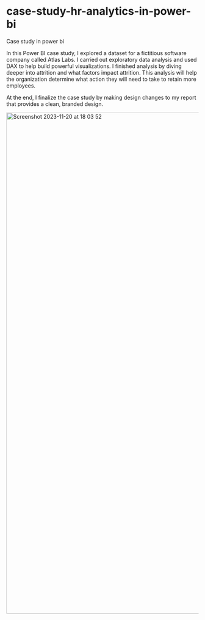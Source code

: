 # case-study-hr-analytics-in-power-bi
Case study in power bi

In this Power BI case study, I explored a dataset for a fictitious software company called Atlas Labs. I carried out exploratory data analysis and used DAX to help build powerful visualizations. I finished analysis by diving deeper into attrition and what factors impact attrition. This analysis will help the organization determine what action they will need to take to retain more employees.

At the end, I finalize the case study by making design changes to my report that provides a clean, branded design.

<img width="1310" alt="Screenshot 2023-11-20 at 18 03 52" src="https://github.com/Basir-ku/case-study-hr-analytics-in-power-bi/assets/123528497/c9312982-27cd-4089-82cd-48a260bb4174">

